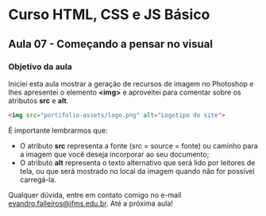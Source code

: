 # Curso HTML, CSS e JS Básico

## Aula 07 - Começando a pensar no visual

### Objetivo da aula

Iniciei esta aula mostrar a geração de recursos de imagem no Photoshop e lhes apresentei o elemento **\<img\>** e aproveitei para comentar sobre os atributos **src** e **alt**.

```html
<img src="portifolio-assets/logo.png" alt="Logotipo do site">
```

É importante lembrarmos que:

- O atributo **src** representa a fonte (src = source = fonte) ou caminho para a imagem que você deseja incorporar ao seu documento;
- O atributo **alt** representa o texto alternativo que será lido por leitores de tela, ou que será mostrado no local da imagem quando não for possível carregá-la.

Qualquer dúvida, entre em contato comigo no e-mail evandro.falleiros@ifms.edu.br. Até a próxima aula!